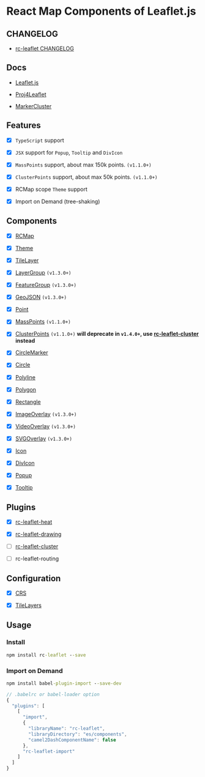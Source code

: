 # React Map Components of Leaflet.js

## CHANGELOG

- [rc-leaflet CHANGELOG](https://github.com/Coder-JJ/rc-leaflet/blob/master/CHANGELOG.md)

## Docs

- [Leaflet.js](https://leafletjs.com/)

- [Proj4Leaflet](https://github.com/kartena/Proj4Leaflet)

- [MarkerCluster](https://github.com/Leaflet/Leaflet.markercluster)

## Features

- [x] `TypeScript` support

- [x] `JSX` support for `Popup`, `Tooltip` and `DivIcon`

- [x] `MassPoints` support, about max 150k points. `(v1.1.0+)`

- [x] `ClusterPoints` support, about max 50k points. `(v1.1.0+)`

- [x] RCMap scope `Theme` support

- [x] Import on Demand (tree-shaking)

## Components

- [x] [RCMap](https://github.com/Coder-JJ/rc-leaflet/blob/master/docs/RCMap.md)

- [x] [Theme](https://github.com/Coder-JJ/rc-leaflet/blob/master/docs/Theme.md)

- [x] [TileLayer](https://github.com/Coder-JJ/rc-leaflet/blob/master/docs/TileLayer.md)

- [x] [LayerGroup](https://github.com/Coder-JJ/rc-leaflet/blob/master/docs/LayerGroup.md) `(v1.3.0+)`

- [x] [FeatureGroup](https://github.com/Coder-JJ/rc-leaflet/blob/master/docs/FeatureGroup.md) `(v1.3.0+)`

- [x] [GeoJSON](https://github.com/Coder-JJ/rc-leaflet/blob/master/docs/GeoJSON.md) `(v1.3.0+)`

- [x] [Point](https://github.com/Coder-JJ/rc-leaflet/blob/master/docs/Point.md)

- [x] [MassPoints](https://github.com/Coder-JJ/rc-leaflet/blob/master/docs/MassPoints.md) `(v1.1.0+)`

- [x] [ClusterPoints](https://github.com/Coder-JJ/rc-leaflet/blob/master/docs/ClusterPoints.md) `(v1.1.0+)` **will deprecate in `v1.4.0+`, use [rc-leaflet-cluster](https://github.com/Coder-JJ/rc-leaflet-cluster) instead**

- [x] [CircleMarker](https://github.com/Coder-JJ/rc-leaflet/blob/master/docs/CircleMarker.md)

- [x] [Circle](https://github.com/Coder-JJ/rc-leaflet/blob/master/docs/Circle.md)

- [x] [Polyline](https://github.com/Coder-JJ/rc-leaflet/blob/master/docs/Polyline.md)

- [x] [Polygon](https://github.com/Coder-JJ/rc-leaflet/blob/master/docs/Polygon.md)

- [x] [Rectangle](https://github.com/Coder-JJ/rc-leaflet/blob/master/docs/Rectangle.md)

- [x] [ImageOverlay](https://github.com/Coder-JJ/rc-leaflet/blob/master/docs/ImageOverlay.md) `(v1.3.0+)`

- [x] [VideoOverlay](https://github.com/Coder-JJ/rc-leaflet/blob/master/docs/VideoOverlay.md) `(v1.3.0+)`

- [x] [SVGOverlay](https://github.com/Coder-JJ/rc-leaflet/blob/master/docs/SVGOverlay.md) `(v1.3.0+)`

- [x] [Icon](https://github.com/Coder-JJ/rc-leaflet/blob/master/docs/Icon.md)

- [x] [DivIcon](https://github.com/Coder-JJ/rc-leaflet/blob/master/docs/DivIcon.md)

- [x] [Popup](https://github.com/Coder-JJ/rc-leaflet/blob/master/docs/Popup.md)

- [x] [Tooltip](https://github.com/Coder-JJ/rc-leaflet/blob/master/docs/Tooltip.md)

## Plugins

- [x] [rc-leaflet-heat](https://github.com/Coder-JJ/rc-leaflet-heat)

- [x] [rc-leaflet-drawing](https://github.com/Coder-JJ/rc-leaflet-drawing)

- [ ] [rc-leaflet-cluster](https://github.com/Coder-JJ/rc-leaflet-cluster)

- [ ] rc-leaflet-routing

## Configuration

- [x] [CRS](https://github.com/Coder-JJ/rc-leaflet/blob/master/docs/CRS.md)

- [x] [TileLayers](https://github.com/Coder-JJ/rc-leaflet/blob/master/docs/TileLayers.md)

## Usage

### Install

```cmd
npm install rc-leaflet --save
```

### Import on Demand

```cmd
npm install babel-plugin-import --save-dev
```

```js
// .babelrc or babel-loader option
{
  "plugins": [
    [
      "import",
      {
        "libraryName": "rc-leaflet",
        "libraryDirectory": "es/components",
        "camel2DashComponentName": false
      },
      "rc-leaflet-import"
    ]
  ]
}
```
